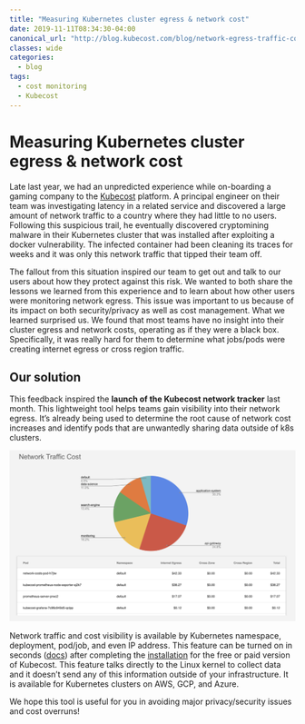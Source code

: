 ```yaml
---
title: "Measuring Kubernetes cluster egress & network cost"
date: 2019-11-11T08:34:30-04:00
canonical_url: "http://blog.kubecost.com/blog/network-egress-traffic-costs/"
classes: wide
categories:
  - blog
tags:
  - cost monitoring
  - Kubecost
---
```


# Measuring Kubernetes cluster egress & network cost

Late last year, we had an unpredicted experience while on-boarding a gaming company to the [Kubecost](http://kubecost.com) platform. 
A principal engineer on their team was investigating latency in a related service and discovered a large amount of network traffic to a country where they had little to no users. 
Following this suspicious trail, he eventually discovered cryptomining malware in their Kubernetes cluster that was installed after exploiting a docker vulnerability. 
The infected container had been cleaning its traces for weeks and it was only this network traffic that tipped their team off.

The fallout from this situation inspired our team to get out and talk to our users about how they protect against this risk. 
We wanted to both share the lessons we learned from this experience and to learn about how other users were monitoring network egress.
This issue was important to us because of its impact on both security/privacy as well as cost management. 
What we learned surprised us. 
We found that most teams have no insight into their cluster egress and network costs, operating as if they were a black box.
Specifically, it was really hard for them to determine what jobs/pods were creating internet egress or cross region traffic. 

## Our solution

This feedback inspired the **launch of the Kubecost network tracker** last month. 
This lightweight tool helps teams gain visibility into their network egress. 
It’s already being used to determine the root cause of network cost increases and identify pods that are unwantedly sharing data outside of k8s clusters.

![network cost allocation](/assets/images/network-cost-allocation.png)

Network traffic and cost visibility is available by Kubernetes namespace, deployment, pod/job, and even IP address. 
This feature can be turned on in seconds ([docs](http://docs.kubecost.com/network-allocation)) after 
completing the [installation](http://kubecost.com/install) for the free or paid version of Kubecost. 
This feature talks directly to the Linux kernel to collect data and it doesn’t send any of this information outside of your infrastructure. 
It is available for Kubernetes clusters on AWS, GCP, and Azure. 

We hope this tool is useful for you in avoiding major privacy/security issues and cost overruns! 
